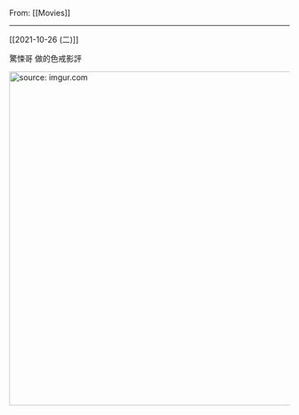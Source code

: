 From: [[Movies]]

---


[[2021-10-26 (二)]]

驚悚哥 做的色戒影評

<a href="https://imgur.com/phItC57"><img src="https://i.imgur.com/phItC57.jpg" title="source: imgur.com" width="600px"/></a>